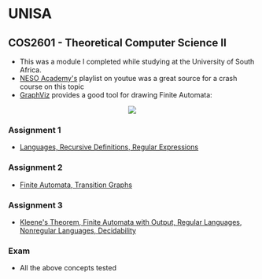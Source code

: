 # UNISA

## COS2601 - Theoretical Computer Science II 	
- This was a module I completed while studying at the University of South Africa.
- [NESO Academy's](https://www.youtube.com/watch?v=58N2N7zJGrQ&list=PLBlnK6fEyqRgp46KUv4ZY69yXmpwKOIev) playlist on youtue was a great source for a crash course on this topic
- [GraphViz](https://graphviz.gitlab.io/_pages/Download/Download_windows.html) provides a good tool for drawing Finite Automata:

 <p align="center">
  <img src="src/fa.jpg"/>
</p>


### Assignment 1
* [Languages, Recursive Definitions, Regular Expressions]()

### Assignment 2
* [Finite Automata, Transition Graphs]()

### Assignment 3
* [Kleene's Theorem, Finite Automata with Output, Regular Languages, Nonregular Languages, Decidability]()


### Exam
- All the above concepts tested
